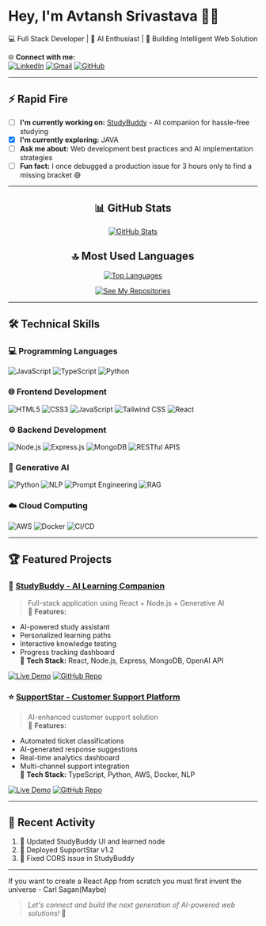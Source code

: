 # Hey, I'm Avtansh Srivastava 👨‍💻

💻 Full Stack Developer | 🤖 AI Enthusiast | 🚀 Building Intelligent Web Solution


🌐 **Connect with me:**  
[![LinkedIn](https://img.shields.io/badge/LinkedIn-0A66C2?style=for-the-badge&logo=linkedin&logoColor=white)](https://www.linkedin.com/in/avtansh-srivastava-2a2570199/)
[![Gmail](https://img.shields.io/badge/Gmail-EA4335?style=for-the-badge&logo=gmail&logoColor=white)](mailto:avtanshf5@gmail.com)
[![GitHub](https://img.shields.io/badge/GitHub-181717?style=for-the-badge&logo=github&logoColor=white)](https://github.com/Avtansh-Srivastava)

---

## ⚡ Rapid Fire
- [ ] **I'm currently working on:** [StudyBuddy](https://github.com/Avtansh-Srivastava/StudyBuddy) - AI companion for hassle-free studying 
- [x] **I'm currently exploring:** JAVA 
- [ ] **Ask me about:** Web development best practices and AI implementation strategies  
- [ ] **Fun fact:** I once debugged a production issue for 3 hours only to find a missing bracket 😅

---

<div align="center">
  
## 📊 GitHub Stats
[![GitHub Stats](https://github-readme-stats.vercel.app/api?username=Avtansh-Srivastava&show_icons=true&theme=radical&hide_border=true&include_all_commits=true)](https://github.com/Avtansh-Srivastava)

## 🔝 Most Used Languages
[![Top Languages](https://github-readme-stats.vercel.app/api/top-langs/?username=Avtansh-Srivastava&layout=compact&theme=dark&hide_border=true&langs_count=8)](https://github.com/Avtansh-Srivastava)

[![See My Repositories](https://img.shields.io/badge/SEE_MY_REPOSITORIES-2088FF?style=for-the-badge&logo=github&logoColor=white)](https://github.com/Avtansh-Srivastava?tab=repositories)

</div>

---

## 🛠️ Technical Skills

### 💻 Programming Languages
![JavaScript](https://img.shields.io/badge/JavaScript-F7DF1E?style=for-the-badge&logo=javascript&logoColor=black)
![TypeScript](https://img.shields.io/badge/TypeScript-3178C6?style=for-the-badge&logo=typescript&logoColor=white)
![Python](https://img.shields.io/badge/Python-3776AB?style=for-the-badge&logo=python&logoColor=white)

### 🌐 Frontend Development
![HTML5](https://img.shields.io/badge/HTML5-E34F26?style=for-the-badge&logo=html5&logoColor=white)
![CSS3](https://img.shields.io/badge/CSS3-1572B6?style=for-the-badge&logo=css3&logoColor=white)
![JavaScript](https://img.shields.io/badge/JavaScript-F7DF1E?style=for-the-badge&logo=javascript&logoColor=black)
![Tailwind CSS](https://img.shields.io/badge/Tailwind_CSS-06B6D4?style=for-the-badge&logo=tailwind-css&logoColor=white)
![React](https://img.shields.io/badge/React-61DAFB?style=for-the-badge&logo=react&logoColor=black)

### ⚙️ Backend Development
![Node.js](https://img.shields.io/badge/Node.js-339933?style=for-the-badge&logo=nodedotjs&logoColor=white)
![Express.js](https://img.shields.io/badge/Express.js-000000?style=for-the-badge&logo=express&logoColor=white)
![MongoDB](https://img.shields.io/badge/MongoDB-47A248?style=for-the-badge&logo=mongodb&logoColor=white)
![RESTful APIS](https://img.shields.io/badge/REST_API-FF6C37?style=for-the-badge&logo=rest&logoColor=white)

### 🤖 Generative AI
![Python](https://img.shields.io/badge/Python-3776AB?style=for-the-badge&logo=python&logoColor=white)
![NLP](https://img.shields.io/badge/Natural_Language_Processing-8A2BE2?style=for-the-badge&logo=ai&logoColor=white)
![Prompt Engineering](https://img.shields.io/badge/Prompt_Engineering-FF6F00?style=for-the-badge&logo=openai&logoColor=white)
![RAG](https://img.shields.io/badge/RAG_Architecture-4B32C3?style=for-the-badge&logo=bookstack&logoColor=white)

### ☁️ Cloud Computing
![AWS](https://img.shields.io/badge/AWS-232F3E?style=for-the-badge&logo=amazon-aws&logoColor=white)
![Docker](https://img.shields.io/badge/Docker-2496ED?style=for-the-badge&logo=docker&logoColor=white)
![CI/CD](https://img.shields.io/badge/CI/CD-2088FF?style=for-the-badge&logo=github-actions&logoColor=white)

---

## 🏆 Featured Projects

### 🤖 [StudyBuddy - AI Learning Companion](https://github.com/Avtansh-Srivastava/StudyBuddy)
> Full-stack application using React + Node.js + Generative AI  
🚀 **Features:**  
- AI-powered study assistant  
- Personalized learning paths  
- Interactive knowledge testing  
- Progress tracking dashboard  
🔧 **Tech Stack:** React, Node.js, Express, MongoDB, OpenAI API  

[![Live Demo](https://img.shields.io/badge/LIVE_DEMO-00C851?style=for-the-badge)](INSERT_STUDYBUDDY_DEPLOYED_LINK_HERE)
[![GitHub Repo](https://img.shields.io/badge/GITHUB_REPO-181717?style=for-the-badge&logo=github)](https://github.com/Avtansh-Srivastava/StudyBuddy)

### ⭐ [SupportStar - Customer Support Platform](https://github.com/Avtansh-Srivastava/SupportStar)
> AI-enhanced customer support solution  
🚀 **Features:**  
- Automated ticket classifications  
- AI-generated response suggestions  
- Real-time analytics dashboard  
- Multi-channel support integration  
🔧 **Tech Stack:** TypeScript, Python, AWS, Docker, NLP  

[![Live Demo](https://img.shields.io/badge/LIVE_DEMO-00C851?style=for-the-badge)](INSERT_SUPPORTSTAR_DEPLOYED_LINK_HERE)
[![GitHub Repo](https://img.shields.io/badge/GITHUB_REPO-181717?style=for-the-badge&logo=github)](https://github.com/Avtansh-Srivastava/SupportStar)

---

## 🔄 Recent Activity
<!--RECENT_ACTIVITY:start-->
1. 🔨 Updated StudyBuddy UI and learned node
2. 🚀 Deployed SupportStar v1.2
3. 🐛 Fixed CORS issue in StudyBuddy
<!--RECENT_ACTIVITY:end-->

---
If you want to create a React App from scratch you must first invent the universe - Carl Sagan(Maybe)
> *Let's connect and build the next generation of AI-powered web solutions!* 🚀

